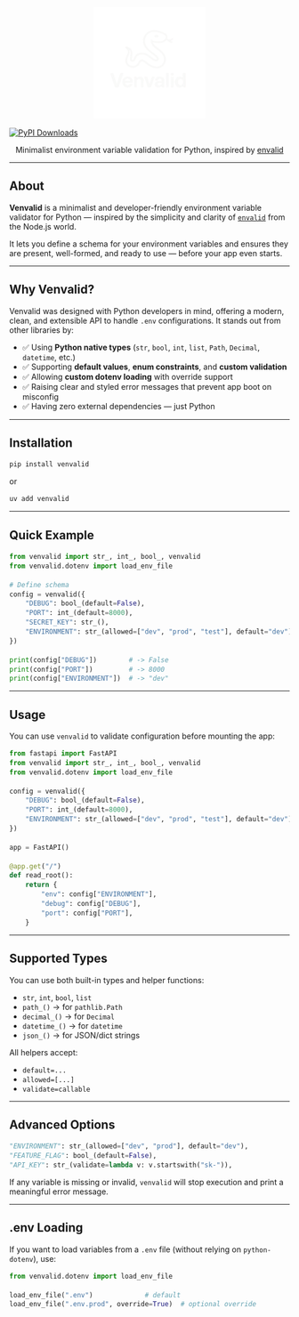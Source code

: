 <p align="center">
  <img src="./public/logo.png" alt="Venvalid logo" width="200"/>
</p>
<a href="https://pepy.tech/projects/venvalid"><img src="https://static.pepy.tech/badge/venvalid" alt="PyPI Downloads"></a>
<p align="center">Minimalist environment variable validation for Python, inspired by <a href="https://github.com/af/envalid">envalid</a></p>

---

## About

**Venvalid** is a minimalist and developer-friendly environment variable validator for Python — inspired by the simplicity and clarity of [`envalid`](https://github.com/af/envalid) from the Node.js world.

It lets you define a schema for your environment variables and ensures they are present, well-formed, and ready to use — before your app even starts.

---

## Why Venvalid?

Venvalid was designed with Python developers in mind, offering a modern, clean, and extensible API to handle `.env` configurations. It stands out from other libraries by:

- ✅ Using **Python native types** (`str`, `bool`, `int`, `list`, `Path`, `Decimal`, `datetime`, etc.)
- ✅ Supporting **default values**, **enum constraints**, and **custom validation**
- ✅ Allowing **custom dotenv loading** with override support
- ✅ Raising clear and styled error messages that prevent app boot on misconfig
- ✅ Having zero external dependencies — just Python

---

## Installation

```bash
pip install venvalid
```

or

```bash
uv add venvalid
```

---

## Quick Example

```python
from venvalid import str_, int_, bool_, venvalid
from venvalid.dotenv import load_env_file

# Define schema
config = venvalid({
    "DEBUG": bool_(default=False),
    "PORT": int_(default=8000),
    "SECRET_KEY": str_(),
    "ENVIRONMENT": str_(allowed=["dev", "prod", "test"], default="dev"),
})

print(config["DEBUG"])        # -> False
print(config["PORT"])         # -> 8000
print(config["ENVIRONMENT"])  # -> "dev"
```

---

## Usage

You can use `venvalid` to validate configuration before mounting the app:

```python
from fastapi import FastAPI
from venvalid import str_, int_, bool_, venvalid
from venvalid.dotenv import load_env_file

config = venvalid({
    "DEBUG": bool_(default=False),
    "PORT": int_(default=8000),
    "ENVIRONMENT": str_(allowed=["dev", "prod", "test"], default="dev"),
})

app = FastAPI()

@app.get("/")
def read_root():
    return {
        "env": config["ENVIRONMENT"],
        "debug": config["DEBUG"],
        "port": config["PORT"],
    }
```

---

## Supported Types

You can use both built-in types and helper functions:

- `str`, `int`, `bool`, `list`
- `path_()` → for `pathlib.Path`
- `decimal_()` → for `Decimal`
- `datetime_()` → for `datetime`
- `json_()` → for JSON/dict strings

All helpers accept:

- `default=...`
- `allowed=[...]`
- `validate=callable`

---

## Advanced Options

```python
"ENVIRONMENT": str_(allowed=["dev", "prod"], default="dev"),
"FEATURE_FLAG": bool_(default=False),
"API_KEY": str_(validate=lambda v: v.startswith("sk-")),
```

If any variable is missing or invalid, `venvalid` will stop execution and print a meaningful error message.

---

## .env Loading

If you want to load variables from a `.env` file (without relying on `python-dotenv`), use:

```python
from venvalid.dotenv import load_env_file

load_env_file(".env")             # default
load_env_file(".env.prod", override=True)  # optional override
```
